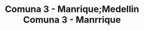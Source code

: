 ---
title: Comuna 3 - Manrique;Medellin Comuna 3 - Manrrique
url: /comuna-3-manrique-medellin-comuna-3-manrrique/
latitude: 6.263
longitude: -75.543
---